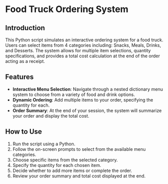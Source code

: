#  Food Truck Ordering System

## Introduction
This Python script simulates an interactive ordering system for a food truck. Users can select items from 4 categories including:  Snacks, Meals, Drinks, and Desserts. The system allows for multiple item selections, quantity specifications, and provides a total cost calculation at the end of the order acting as a receipt.

## Features
- **Interactive Menu Selection**: Navigate through a nested dictionary menu system to choose from a variety of food and drink options.
- **Dynamic Ordering**: Add multiple items to your order, specifying the quantity for each.
- **Order Summary**: At the end of your session, the system will summarize your order and display the total cost.

## How to Use
1. Run the script using a Python.
2. Follow the on-screen prompts to select from the available menu categories.
3. Choose specific items from the selected category.
4. Specify the quantity for each chosen item.
5. Decide whether to add more items or complete the order.
6. Review your order summary and total cost displayed at the end.
